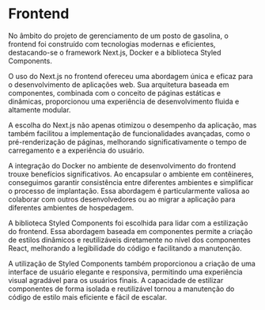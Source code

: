 # Frontend

No âmbito do projeto de gerenciamento de um posto de gasolina, o frontend foi construído com tecnologias modernas e eficientes, destacando-se o framework Next.js, Docker e a biblioteca Styled Components.

O uso do Next.js no frontend ofereceu uma abordagem única e eficaz para o desenvolvimento de aplicações web. Sua arquitetura baseada em componentes, combinada com o conceito de páginas estáticas e dinâmicas, proporcionou uma experiência de desenvolvimento fluida e altamente modular.

A escolha do Next.js não apenas otimizou o desempenho da aplicação, mas também facilitou a implementação de funcionalidades avançadas, como o pré-renderização de páginas, melhorando significativamente o tempo de carregamento e a experiência do usuário.

A integração do Docker no ambiente de desenvolvimento do frontend trouxe benefícios significativos. Ao encapsular o ambiente em contêineres, conseguimos garantir consistência entre diferentes ambientes e simplificar o processo de implantação. Essa abordagem é particularmente valiosa ao colaborar com outros desenvolvedores ou ao migrar a aplicação para diferentes ambientes de hospedagem.

A biblioteca Styled Components foi escolhida para lidar com a estilização do frontend. Essa abordagem baseada em componentes permite a criação de estilos dinâmicos e reutilizáveis diretamente no nível dos componentes React, melhorando a legibilidade do código e facilitando a manutenção.

A utilização de Styled Components também proporcionou a criação de uma interface de usuário elegante e responsiva, permitindo uma experiência visual agradável para os usuários finais. A capacidade de estilizar componentes de forma isolada e reutilizável tornou a manutenção do código de estilo mais eficiente e fácil de escalar.